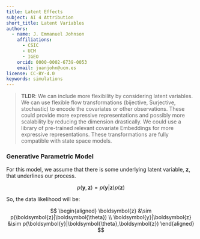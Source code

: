 ```yaml
---
title: Latent Effects
subject: AI 4 Attribution
short_title: Latent Variables
authors:
  - name: J. Emmanuel Johnson
    affiliations:
      - CSIC
      - UCM
      - IGEO
    orcid: 0000-0002-6739-0053
    email: juanjohn@ucm.es
license: CC-BY-4.0
keywords: simulations
---
```


> **TLDR**: 
> We can include more flexibility by considering latent variables. 
> We can use flexible flow transformations (bijective, Surjective, stochastic) to encode the covariates or other observations. 
> These could provide more expressive representations and possibly more scalability by reducing the dimension drastically. 
> We could use a library of pre-trained relevant covariate Embeddings for more expressive representations. 
> These transformations are fully compatible with state space models.



### Generative Parametric Model

For this model, we assume that there is some underlying latent variable, $\boldsymbol{z}$, that underlines our process.

$$
p(\boldsymbol{y},\boldsymbol{z}) = p(\boldsymbol{y}|\boldsymbol{z})p(\boldsymbol{z})
$$

So, the data likelihood will be:

$$
\begin{aligned}
\boldsymbol{z} &\sim p(\boldsymbol{z}|\boldsymbol{\theta}) \\
\boldsymbol{y}|\boldsymbol{z} &\sim p(\boldsymbol{y}|\boldsymbol{\theta},\boldsymbol{z})
\end{aligned}
$$